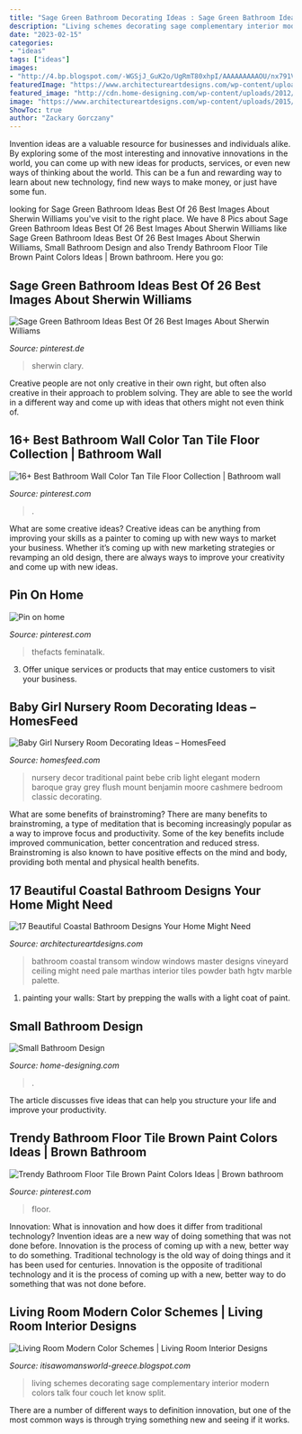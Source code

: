 ```yaml
---
title: "Sage Green Bathroom Decorating Ideas : Sage Green Bathroom Ideas Best Of 26 Best Images About Sherwin Williams"
description: "Living schemes decorating sage complementary interior modern colors talk four couch let know split"
date: "2023-02-15"
categories:
- "ideas"
tags: ["ideas"]
images:
- "http://4.bp.blogspot.com/-WGSjJ_GuK2o/UgRmT80xhpI/AAAAAAAAAOU/nx791VcatlA/s1600/complementary+red+and+green+living+room.jpg"
featuredImage: "https://www.architectureartdesigns.com/wp-content/uploads/2015/05/17-Beautiful-Coastal-Bathroom-Designs-Your-Home-Might-Need-13-630x917.jpg"
featured_image: "http://cdn.home-designing.com/wp-content/uploads/2012/08/Black-white-brown-bathroom.jpeg"
image: "https://www.architectureartdesigns.com/wp-content/uploads/2015/05/17-Beautiful-Coastal-Bathroom-Designs-Your-Home-Might-Need-13-630x917.jpg"
ShowToc: true
author: "Zackary Gorczany"
---
```



Invention ideas are a valuable resource for businesses and individuals alike. By exploring some of the most interesting and innovative innovations in the world, you can come up with new ideas for products, services, or even new ways of thinking about the world. This can be a fun and rewarding way to learn about new technology, find new ways to make money, or just have some fun.

	

		
looking for Sage Green Bathroom Ideas Best Of 26 Best Images About Sherwin Williams you've visit to the right place. We have 8 Pics about Sage Green Bathroom Ideas Best Of 26 Best Images About Sherwin Williams like Sage Green Bathroom Ideas Best Of 26 Best Images About Sherwin Williams, Small Bathroom Design and also Trendy Bathroom Floor Tile Brown Paint Colors Ideas | Brown bathroom. Here you go:
		
    
## Sage Green Bathroom Ideas Best Of 26 Best Images About Sherwin Williams

<img loading=lazy src="https://i.pinimg.com/736x/b6/fb/ea/b6fbeaf55edafc822c5668d17ae3d693.jpg" onerror="this.onerror=null;this.src='https://tse2.mm.bing.net/th?id=OIP.2QG9FSqhmE3rI5VM_ZSF8QHaJ3&amp;pid=15.1';" alt="Sage Green Bathroom Ideas Best Of 26 Best Images About Sherwin Williams">

_Source: pinterest.de_

>sherwin clary. 

	

Creative people are not only creative in their own right, but often also creative in their approach to problem solving. They are able to see the world in a different way and come up with ideas that others might not even think of.

    
## 16+ Best Bathroom Wall Color Tan Tile Floor Collection | Bathroom Wall

<img loading=lazy src="https://i.pinimg.com/736x/cb/6d/bd/cb6dbd7a23abce132c3e21d42051b8b4.jpg" onerror="this.onerror=null;this.src='https://tse1.mm.bing.net/th?id=OIP.O0iacDxxQQTMVcGz3x1oRAHaLH&amp;pid=15.1';" alt="16+ Best Bathroom Wall Color Tan Tile Floor Collection | Bathroom wall">

_Source: pinterest.com_

>. 

	

What are some creative ideas?
Creative ideas can be anything from improving your skills as a painter to coming up with new ways to market your business. Whether it’s coming up with new marketing strategies or revamping an old design, there are always ways to improve your creativity and come up with new ideas.

    
## Pin On Home

<img loading=lazy src="https://i.pinimg.com/736x/75/fd/ec/75fdec680590c3bee3b61d50fbb5b8ec.jpg" onerror="this.onerror=null;this.src='https://tse2.mm.bing.net/th?id=OIP.cE6FoqdWmBhn8Lf_EjrrZQHaNK&amp;pid=15.1';" alt="Pin on home">

_Source: pinterest.com_

>thefacts feminatalk. 

	

3. Offer unique services or products that may entice customers to visit your business.

    
## Baby Girl Nursery Room Decorating Ideas – HomesFeed

<img loading=lazy src="http://homesfeed.com/wp-content/uploads/2015/02/classic-nursery-room-style-with-elegant-soft-brown-crib-gorgeous-white-large-sofa-interesting-round-chair-wonderful-large-carpet.jpg" onerror="this.onerror=null;this.src='https://tse2.mm.bing.net/th?id=OIP.C_mR-Xr4baJLGBlwt0xHuQHaJ4&amp;pid=15.1';" alt="Baby Girl Nursery Room Decorating Ideas – HomesFeed">

_Source: homesfeed.com_

>nursery decor traditional paint bebe crib light elegant modern baroque gray grey flush mount benjamin moore cashmere bedroom classic decorating. 

	

What are some benefits of brainstroming?
There are many benefits to brainstroming, a type of meditation that is becoming increasingly popular as a way to improve focus and productivity. Some of the key benefits include improved communication, better concentration and reduced stress. Brainstroming is also known to have positive effects on the mind and body, providing both mental and physical health benefits.

    
## 17 Beautiful Coastal Bathroom Designs Your Home Might Need

<img loading=lazy src="https://www.architectureartdesigns.com/wp-content/uploads/2015/05/17-Beautiful-Coastal-Bathroom-Designs-Your-Home-Might-Need-13-630x917.jpg" onerror="this.onerror=null;this.src='https://tse1.mm.bing.net/th?id=OIP._nrrVw8MmrwVlNni5fonjAHaKx&amp;pid=15.1';" alt="17 Beautiful Coastal Bathroom Designs Your Home Might Need">

_Source: architectureartdesigns.com_

>bathroom coastal transom window windows master designs vineyard ceiling might need pale marthas interior tiles powder bath hgtv marble palette. 

	

1. painting your walls: Start by prepping the walls with a light coat of paint.

    
## Small Bathroom Design

<img loading=lazy src="http://cdn.home-designing.com/wp-content/uploads/2012/08/Black-white-brown-bathroom.jpeg" onerror="this.onerror=null;this.src='https://tse4.mm.bing.net/th?id=OIP.5m827zxS2TZmPXmnonUJSAHaJ3&amp;pid=15.1';" alt="Small Bathroom Design">

_Source: home-designing.com_

>. 

	

The article discusses five ideas that can help you structure your life and improve your productivity.

    
## Trendy Bathroom Floor Tile Brown Paint Colors Ideas | Brown Bathroom

<img loading=lazy src="https://i.pinimg.com/736x/8f/38/55/8f3855f1c1092b65877478f173df2be8.jpg" onerror="this.onerror=null;this.src='https://tse2.mm.bing.net/th?id=OIP.xMa7fnf0f-2zeqPuIZJPwwAAAA&amp;pid=15.1';" alt="Trendy Bathroom Floor Tile Brown Paint Colors Ideas | Brown bathroom">

_Source: pinterest.com_

>floor. 

	

Innovation: What is innovation and how does it differ from traditional technology?
Invention ideas are a new way of doing something that was not done before. Innovation is the process of coming up with a new, better way to do something. Traditional technology is the old way of doing things and it has been used for centuries. Innovation is the opposite of traditional technology and it is the process of coming up with a new, better way to do something that was not done before.

    
## Living Room Modern Color Schemes | Living Room Interior Designs

<img loading=lazy src="http://4.bp.blogspot.com/-WGSjJ_GuK2o/UgRmT80xhpI/AAAAAAAAAOU/nx791VcatlA/s1600/complementary+red+and+green+living+room.jpg" onerror="this.onerror=null;this.src='https://tse4.mm.bing.net/th?id=OIP.fkMPXW2akZ1e8D3cG09_nwHaKi&amp;pid=15.1';" alt="Living Room Modern Color Schemes | Living Room Interior Designs">

_Source: itisawomansworld-greece.blogspot.com_

>living schemes decorating sage complementary interior modern colors talk four couch let know split. 

	

There are a number of different ways to definition innovation, but one of the most common ways is through trying something new and seeing if it works.

